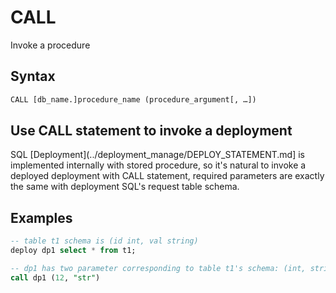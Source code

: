 # CALL

Invoke a procedure

## Syntax

```yacc
CALL [db_name.]procedure_name (procedure_argument[, …])
```

## Use CALL statement to invoke a deployment

SQL [Deployment](../deployment_manage/DEPLOY_STATEMENT.md] is implemented internally with stored procedure, so it's natural to invoke a deployed deployment with CALL statement, required parameters are exactly the same with deployment SQL's request table schema.

## Examples

```sql
-- table t1 schema is (id int, val string)
deploy dp1 select * from t1;

-- dp1 has two parameter corresponding to table t1's schema: (int, string)
call dp1 (12, "str")
```
